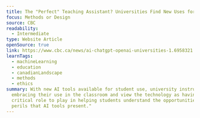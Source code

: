 ```yaml
---
title: The "Perfect" Teaching Assistant? Universities Find New Uses for AI
focus: Methods or Design
source: CBC
readability:
  - Intermediate
type: Website Article
openSource: true
link: https://www.cbc.ca/news/ai-chatgpt-openai-universities-1.6958321
learnTags:
  - machineLearning
  - education
  - canadianLandscape
  - methods
  - ethics
summary: With new AI tools available for student use, university instructors are
  embracing their use in the classroom and view the technology as having "a
  critical role to play in helping students understand the opportunities and
  perils that AI tools present."
---
```

